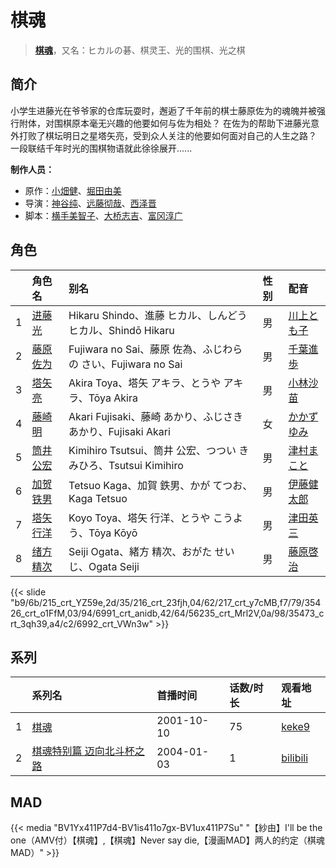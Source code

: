 # 棋魂


> <u>**[棋魂](http://bgm.tv/subject/605)**</u>，又名：ヒカルの碁、棋灵王、光的围棋、光之棋

## 简介


小学生进藤光在爷爷家的仓库玩耍时，邂逅了千年前的棋士藤原佐为的魂魄并被强行附体，对围棋原本毫无兴趣的他要如何与佐为相处？
在佐为的帮助下进藤光意外打败了棋坛明日之星塔矢亮，受到众人关注的他要如何面对自己的人生之路？
一段联结千年时光的围棋物语就此徐徐展开......

**制作人员：**
- 原作：[小畑健](http://bgm.tv/person/314)、[堀田由美](http://bgm.tv/person/315)
- 导演：[神谷纯](http://bgm.tv/person/616)、[远藤彻哉](http://bgm.tv/person/317)、[西泽晋](http://bgm.tv/person/316)
- 脚本：[横手美智子](http://bgm.tv/person/337)、[大桥志吉](http://bgm.tv/person/319)、[富冈淳广](http://bgm.tv/person/498)

## 角色

|     |   角色名   |   别名  | 性别 |  配音  |
|:--- |:------  |:----      |:---  |:--   |
| 1 | [进藤光](http://bgm.tv/character/215) | Hikaru Shindo、進藤 ヒカル、しんどう ヒカル、Shindō Hikaru | 男 | [川上とも子](http://bgm.tv/person/3880) |
| 2 | [藤原佐为](http://bgm.tv/character/216) | Fujiwara no Sai、藤原 佐為、ふじわら の さい、Fujiwara no Sai | 男 | [千葉進歩](http://bgm.tv/person/3837) |
| 3 | [塔矢亮](http://bgm.tv/character/217) | Akira Toya、塔矢 アキラ、とうや アキラ、Tōya Akira | 男 | [小林沙苗](http://bgm.tv/person/4428) |
| 4 | [藤崎明](http://bgm.tv/character/35426) | Akari Fujisaki、藤崎 あかり、ふじさき　あかり、Fujisaki Akari | 女 | [かかずゆみ](http://bgm.tv/person/4097) |
| 5 | [筒井公宏](http://bgm.tv/character/6991) | Kimihiro Tsutsui、筒井 公宏、つつい きみひろ、Tsutsui Kimihiro | 男 | [津村まこと](http://bgm.tv/person/4017) |
| 6 | [加贺铁男](http://bgm.tv/character/56235) | Tetsuo Kaga、加賀 鉄男、かが てつお、Kaga Tetsuo | 男 | [伊藤健太郎](http://bgm.tv/person/4391) |
| 7 | [塔矢行洋](http://bgm.tv/character/35473) | Koyo Toya、塔矢 行洋、とうや こうよう、Tōya Kōyō | 男 | [津田英三](http://bgm.tv/person/5638) |
| 8 | [绪方精次](http://bgm.tv/character/6992) | Seiji Ogata、緒方 精次、おがた せいじ、Ogata Seiji | 男 | [藤原啓治](http://bgm.tv/person/4016) |

{{< slide "b9/6b/215_crt_YZ59e,2d/35/216_crt_23fjh,04/62/217_crt_y7cMB,f7/79/35426_crt_o1FfM,03/94/6991_crt_anidb,42/64/56235_crt_Mrl2V,0a/98/35473_crt_3qh39,a4/c2/6992_crt_VWn3w" >}}

## 系列

|     | 系列名           | 首播时间       | 话数/时长 | 观看地址                                                    |
|:----|:--------------|:-----------|:------|:--------------------------------------------------------|
| 1   |[棋魂](https://bgm.tv/subject/605)| 2001-10-10 | 75    | [keke9](https://www.keke9.app/play/26151-4-216072.html) |
| 2   |[棋魂特别篇 迈向北斗杯之路](https://bgm.tv/subject/36271)| 2004-01-03 | 1     | [bilibili](https://www.bilibili.com/video/BV1Ax41157HN) |


## MAD

{{< media  "BV1Yx411P7d4-BV1is411o7gx-BV1ux411P7Su"
"【紗由】I'll be the one（AMV付）【棋魂】,【棋魂】Never say die,【漫画MAD】两人的约定（棋魂MAD）"  >}}
